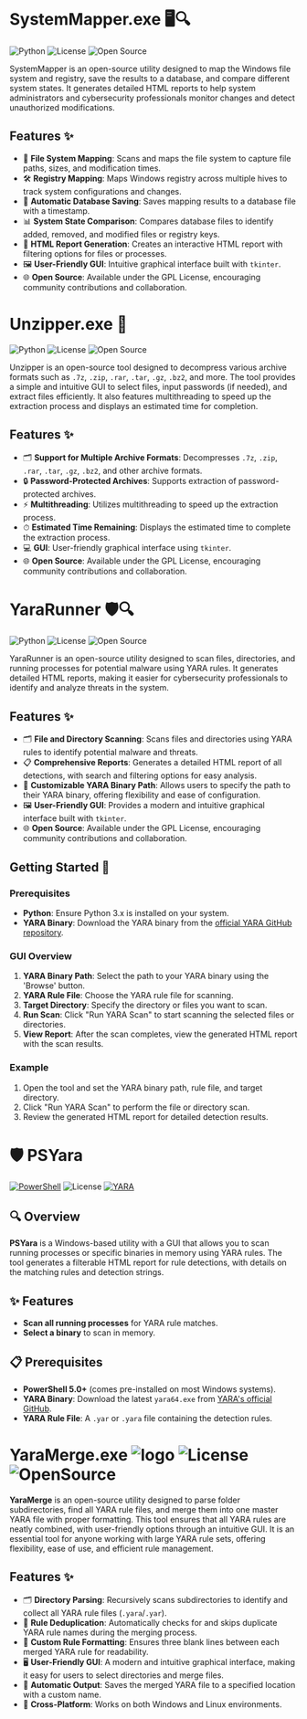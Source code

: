 # SystemMapper.exe 🖥️🔍

![Python](https://img.shields.io/badge/Python-3.x-blue.svg)
![License](https://img.shields.io/badge/License-GPL-green.svg)
![Open Source](https://badges.frapsoft.com/os/v1/open-source.svg?v=103)

SystemMapper is an open-source utility designed to map the Windows file system and registry, save the results to a database, and compare different system states. It generates detailed HTML reports to help system administrators and cybersecurity professionals monitor changes and detect unauthorized modifications.

## Features ✨
- 📁 **File System Mapping**: Scans and maps the file system to capture file paths, sizes, and modification times.
- 🛠️ **Registry Mapping**: Maps Windows registry across multiple hives to track system configurations and changes.
- 💾 **Automatic Database Saving**: Saves mapping results to a database file with a timestamp.
- 📊 **System State Comparison**: Compares database files to identify added, removed, and modified files or registry keys.
- 📑 **HTML Report Generation**: Creates an interactive HTML report with filtering options for files or processes.
- 🖼️ **User-Friendly GUI**: Intuitive graphical interface built with `tkinter`.
- 🌐 **Open Source**: Available under the GPL License, encouraging community contributions and collaboration.






# Unzipper.exe 🚀

![Python](https://img.shields.io/badge/Python-3.x-blue.svg)
![License](https://img.shields.io/badge/License-GPL-green.svg)
![Open Source](https://badges.frapsoft.com/os/v1/open-source.svg?v=103)

Unzipper is an open-source tool designed to decompress various archive formats such as `.7z`, `.zip`, `.rar`, `.tar`, `.gz`, `.bz2`, and more. The tool provides a simple and intuitive GUI to select files, input passwords (if needed), and extract files efficiently. It also features multithreading to speed up the extraction process and displays an estimated time for completion.

## Features ✨
- 🗂 **Support for Multiple Archive Formats**: Decompresses `.7z`, `.zip`, `.rar`, `.tar`, `.gz`, `.bz2`, and other archive formats.
- 🔒 **Password-Protected Archives**: Supports extraction of password-protected archives.
- ⚡ **Multithreading**: Utilizes multithreading to speed up the extraction process.
- ⏱ **Estimated Time Remaining**: Displays the estimated time to complete the extraction process.
- 💻 **GUI**: User-friendly graphical interface using `tkinter`.
- 🌐 **Open Source**: Available under the GPL License, encouraging community contributions and collaboration.






# YaraRunner 🛡️🔍

![Python](https://img.shields.io/badge/Python-3.x-blue.svg)
![License](https://img.shields.io/badge/License-GPL-green.svg)
![Open Source](https://badges.frapsoft.com/os/v1/open-source.svg?v=103)

YaraRunner is an open-source utility designed to scan files, directories, and running processes for potential malware using YARA rules. It generates detailed HTML reports, making it easier for cybersecurity professionals to identify and analyze threats in the system.

## Features ✨

- 🗂️ **File and Directory Scanning**: Scans files and directories using YARA rules to identify potential malware and threats.
- 📋 **Comprehensive Reports**: Generates a detailed HTML report of all detections, with search and filtering options for easy analysis.
- 🔧 **Customizable YARA Binary Path**: Allows users to specify the path to their YARA binary, offering flexibility and ease of configuration.
- 🖼️ **User-Friendly GUI**: Provides a modern and intuitive graphical interface built with `tkinter`.
- 🌐 **Open Source**: Available under the GPL License, encouraging community contributions and collaboration.

## Getting Started 🚀

### Prerequisites

- **Python**: Ensure Python 3.x is installed on your system.
- **YARA Binary**: Download the YARA binary from the [official YARA GitHub repository](https://github.com/VirusTotal/yara).


### GUI Overview

1. **YARA Binary Path**: Select the path to your YARA binary using the 'Browse' button.
2. **YARA Rule File**: Choose the YARA rule file for scanning.
3. **Target Directory**: Specify the directory or files you want to scan.
4. **Run Scan**: Click "Run YARA Scan" to start scanning the selected files or directories.
5. **View Report**: After the scan completes, view the generated HTML report with the scan results.

### Example

1. Open the tool and set the YARA binary path, rule file, and target directory.
2. Click "Run YARA Scan" to perform the file or directory scan.
3. Review the generated HTML report for detailed detection results.



# 🛡️ PSYara

[![PowerShell](https://img.shields.io/badge/PowerShell-5.0+-blue.svg)](https://docs.microsoft.com/en-us/powershell/scripting/install/installing-powershell)
![License](https://img.shields.io/badge/License-GPL-green.svg)
[![YARA](https://img.shields.io/badge/YARA-4.0+-orange.svg)](https://github.com/VirusTotal/yara/releases)

## 🔍 Overview

**PSYara** is a Windows-based utility with a GUI that allows you to scan running processes or specific binaries in memory using YARA rules. The tool generates a filterable HTML report for rule detections, with details on the matching rules and detection strings.

## ✨ Features

- **Scan all running processes** for YARA rule matches.
- **Select a binary** to scan in memory.


## 📋 Prerequisites

- **PowerShell 5.0+** (comes pre-installed on most Windows systems).
- **YARA Binary**: Download the latest `yara64.exe` from [YARA's official GitHub](https://github.com/VirusTotal/yara/releases).
- **YARA Rule File**: A `.yar` or `.yara` file containing the detection rules.



# YaraMerge.exe ![logo](https://img.shields.io/badge/Python-3.x-blue.svg) ![License](https://img.shields.io/badge/License-GPL-green.svg) ![OpenSource](https://img.shields.io/badge/OpenSource-💚-green.svg)

**YaraMerge** is an open-source utility designed to parse folder subdirectories, find all YARA rule files, and merge them into one master YARA file with proper formatting. This tool ensures that all YARA rules are neatly combined, with user-friendly options through an intuitive GUI. It is an essential tool for anyone working with large YARA rule sets, offering flexibility, ease of use, and efficient rule management.

## Features ✨

- 🗂 **Directory Parsing**: Recursively scans subdirectories to identify and collect all YARA rule files (`.yara`/`.yar`).
- 🔄 **Rule Deduplication**: Automatically checks for and skips duplicate YARA rule names during the merging process.
- 📝 **Custom Rule Formatting**: Ensures three blank lines between each merged YARA rule for readability.
- 🖥️ **User-Friendly GUI**: A modern and intuitive graphical interface, making it easy for users to select directories and merge files.
- 💾 **Automatic Output**: Saves the merged YARA file to a specified location with a custom name.
- 🚀 **Cross-Platform**: Works on both Windows and Linux environments.














